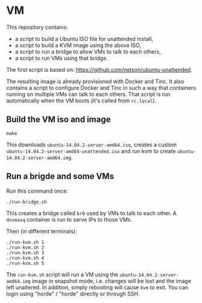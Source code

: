 # VM

This repository contains:

- a script to build a Ubuntu ISO file for unattended install,
- a script to build a KVM image using the above ISO,
- a script to run a bridge to allow VMs to talk to each others,
- a script to run VMs using that bridge.

The first script is based on: https://github.com/netson/ubuntu-unattended.

The resulting image is already provisioned with Docker and Tinc. It also
contains a script to configure Docker and Tinc in such a way that containers
running on multiple VMs can talk to each others. That script is run
automatically when the VM boots (it's called from `rc.local`).

## Build the VM iso and image

    make

This downloads `ubuntu-14.04.2-server-amd64.iso`, creates a custom
`ubuntu-14.04.2-server-amd64-unattended.iso` and run kvm to create
`ubuntu-14.04.2-server-amd64.img`.

## Run a brigde and some VMs

Run this command once:

    ./run-bridge.sh

This creates a bridge called `br0` used by VMs to talk to each other. A
`dnsmasq` container is run to serve IPs to those VMs.

Then (in different terminals):

    ./run-kvm.sh 1
    ./run-kvm.sh 2
    ./run-kvm.sh 3
    ./run-kvm.sh 4
    ./run-kvm.sh 5

The `run-kvm.sh` script will run a VM using the
`ubuntu-14.04.2-server-amd64.img` image in snapshot mode, i.e. changes will be
lost and the image left unaltered. In addition, simply rebooting will cause
`kvm` to exit. You can login using "horde" / "horde" directly or through SSH.
